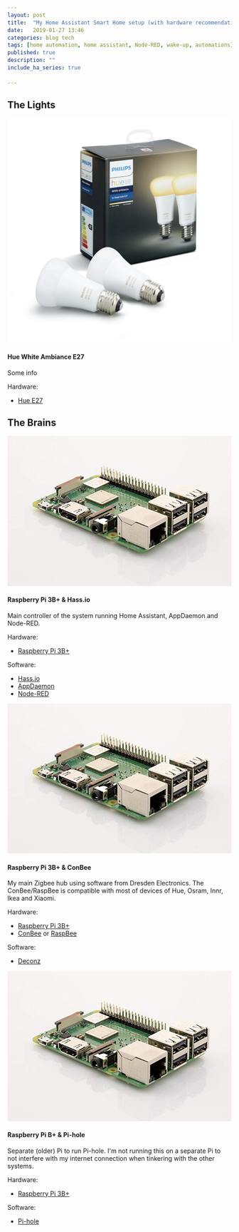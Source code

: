 ```yaml
---
layout: post
title:  "My Home Assistant Smart Home setup (with hardware recommendations)"
date:   2019-01-27 13:46
categories: blog tech
tags: [home automation, home assistant, Node-RED, wake-up, automations]
published: true
description: ""
include_ha_series: true

---
```


## The Lights

<div class="hw-row">
  <div class="hw-image"><img src="/assets/images/ha/hardware/hue_e27.png"></div>
  <div class="hw-info">
    <h4>Hue White Ambiance E27</h4>
    <p>Some info</p>
  </div>
  <div class="hw-source">
    Hardware:
    <ul>
      <li><a href="">Hue E27</a></li>
    </ul>
  </div>
</div>

## The Brains

<div class="hw-row">
  <div class="hw-image"><img src="/assets/images/ha/hardware/raspberrypi.jpg"></div>
  <div class="hw-info">
    <h4>Raspberry Pi 3B+ &amp; Hass.io</h4>
    <p>Main controller of the system running Home Assistant, AppDaemon and Node-RED.</p>
  </div>
  <div class="hw-source">
    Hardware:
    <ul>
      <li><a href="">Raspberry Pi 3B+</a></li>
    </ul>
    Software:
    <ul>
      <li><a href="https://www.home-assistant.io/hassio/">Hass.io</a></li>
      <li><a href="https://www.home-assistant.io/docs/ecosystem/appdaemon/">AppDaemon</a></li>
      <li><a href="https://nodered.org/">Node-RED</a></li>
    </ul>
  </div>
</div>
<div class="hw-row">
  <div class="hw-image"><img src="/assets/images/ha/hardware/raspberrypi.jpg"></div>
  <div class="hw-info">
    <h4>Raspberry Pi 3B+ &amp; ConBee</h4>
    <p>My main Zigbee hub using software from Dresden Electronics. The ConBee/RaspBee is compatible with most of devices of Hue, Osram, Innr, Ikea and Xiaomi.</p>
  </div>
  <div class="hw-source">
    Hardware:
    <ul>
      <li><a href="">Raspberry Pi 3B+</a></li>
      <li><a href="">ConBee</a> or <a href="">RaspBee</a></li>
    </ul>
    Software:
    <ul>
      <li><a href="https://github.com/dresden-elektronik/deconz-rest-plugin">Deconz</a></li>
    </ul>
  </div>
</div>

<div class="hw-row">
  <div class="hw-image"><img src="/assets/images/ha/hardware/raspberrypi.jpg"></div>
  <div class="hw-info">
    <h4>Raspberry Pi B+ &amp; Pi-hole</h4>
    <p>Separate (older) Pi to run Pi-hole. I'm not running this on a separate Pi to not interfere with my internet connection when tinkering with the other systems.</p>
  </div>
  <div class="hw-source">
    Hardware:
    <ul>
      <li><a href="">Raspberry Pi 3B+</a></li>
    </ul>
    Software:
    <ul>
      <li><a href="https://pi-hole.net/">Pi-hole</a></li>
    </ul>

  </div>
</div>
